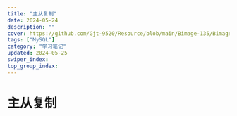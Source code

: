 ```yaml
---
title: "主从复制"
date: 2024-05-24
description: ""
cover: https://github.com/Gjt-9520/Resource/blob/main/Bimage-135/Bimage26.jpg?raw=true
tags: ["MySQL"]
category: "学习笔记"
updated: 2024-05-25
swiper_index: 
top_group_index: 
---
```


# 主从复制